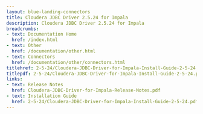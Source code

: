 ```yaml
---
layout: blue-landing-connectors
title: Cloudera JDBC Driver 2.5.24 for Impala
description: Cloudera JDBC Driver 2.5.24 for Impala
breadcrumbs:
- text: Documentation Home
  href: /index.html
- text: Other
  href: /documentation/other.html
- text: Connectors
  href: /documentation/other/connectors.html
titlehref: 2-5-24/Cloudera-JDBC-Driver-for-Impala-Install-Guide-2-5-24.pdf
titlepdf: 2-5-24/Cloudera-JDBC-Driver-for-Impala-Install-Guide-2-5-24.pdf
links:
- text: Release Notes
  href: Cloudera-JDBC-Driver-for-Impala-Release-Notes.pdf
- text: Installation Guide
  href: 2-5-24/Cloudera-JDBC-Driver-for-Impala-Install-Guide-2-5-24.pdf
---
```

